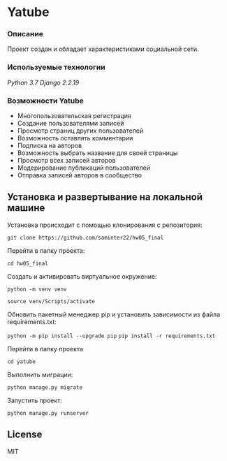 # Yatube
### Описание
Проект создан и обладает характеристиками социальной сети.
### Используемые технологии
_Python 3.7_
_Django 2.2.19_
### Возможности Yatube
- Многопользовательская регистрация
- Создание пользователями записей
- Просмотр страниц других пользователей
- Возможность оставлять комментарии
- Подписка на авторов
- Возможность выбрать название для своей страницы
- Просмотр всех записей авторов
- Модерирование публикаций пользователей
- Отправка записей авторов в сообщество

## Установка и развертывание на локальной машине
Установка происходит с помощью клонирования с репозитория:

```git clone https://github.com/saminter22/hw05_final```

Перейти в папку проекта:

```cd hw05_final```

Cоздать и активировать виртуальное окружение:

``` python -m venv venv ```

``` source venv/Scripts/activate ```

Обновить пакетный менеджер pip и установить зависимости из файла requirements.txt:

``` python -m pip install --upgrade pip ```
``` pip install -r requirements.txt ```

Перейти в папку проекта

``` cd yatube ```

Выполнить миграции:

``` python manage.py migrate ```

Запустить проект:

``` python manage.py runserver ```

## License

MIT
